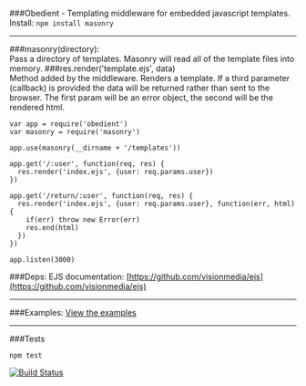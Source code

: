 ###Obedient - Templating middleware for embedded javascript templates.   
Install: ```npm install masonry```
***
###masonry(directory):  
Pass a directory of templates. Masonry will read all of the template files into memory.
###res.render('template.ejs', data)  
Method added by the middleware. Renders a template. If a third parameter (callback) is provided the data will be returned rather than sent to the browser. The first param will be an error object, the second will be the rendered html.

```
var app = require('obedient')
var masonry = require('masonry')

app.use(masonry(__dirname + '/templates'))

app.get('/:user', function(req, res) {
  res.render('index.ejs', {user: req.params.user})
})

app.get('/return/:user', function(req, res) {
  res.render('index.ejs', {user: req.params.user}, function(err, html){
    if(err) throw new Error(err)
    res.end(html)
  })
})

app.listen(3000)
```
###Deps:
EJS documentation: [https://github.com/visionmedia/ejs](https://github.com/visionmedia/ejs)  
***
###Examples: 
[View the examples](https://github.com/bradleyg/masonry/blob/master/example/app.js)  
***
###Tests  
```
npm test
```  

[![Build Status](https://secure.travis-ci.org/bradleyg/masonry.png)](http://travis-ci.org/bradleyg/masonry)